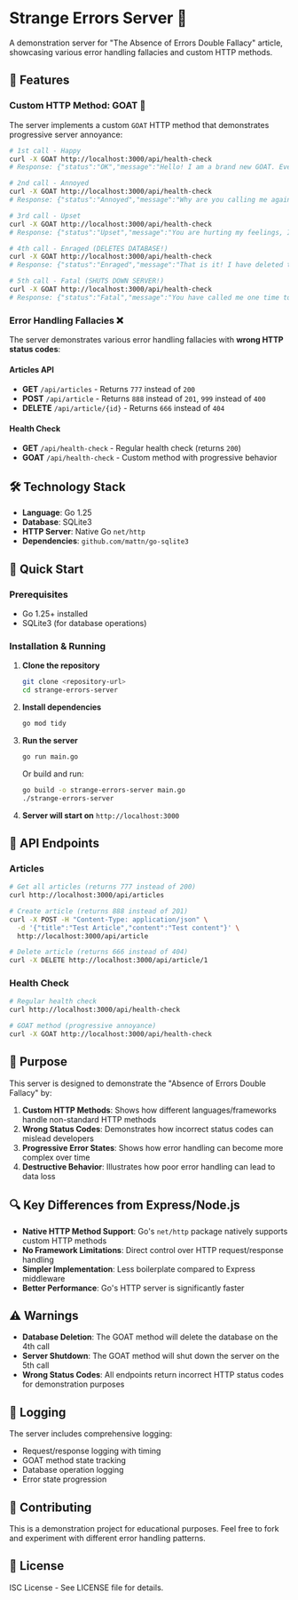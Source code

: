 # Strange Errors Server 🐐

A demonstration server for "The Absence of Errors Double Fallacy" article, showcasing various error handling fallacies and custom HTTP methods.

## 🚀 Features

### Custom HTTP Method: GOAT 🐐

The server implements a custom `GOAT` HTTP method that demonstrates progressive server annoyance:

```bash
# 1st call - Happy
curl -X GOAT http://localhost:3000/api/health-check
# Response: {"status":"OK","message":"Hello! I am a brand new GOAT. Everything is fine."}

# 2nd call - Annoyed
curl -X GOAT http://localhost:3000/api/health-check
# Response: {"status":"Annoyed","message":"Why are you calling me again?"}

# 3rd call - Upset
curl -X GOAT http://localhost:3000/api/health-check
# Response: {"status":"Upset","message":"You are hurting my feelings, I feel sick."}

# 4th call - Enraged (DELETES DATABASE!)
curl -X GOAT http://localhost:3000/api/health-check
# Response: {"status":"Enraged","message":"That is it! I have deleted the database. Good luck now."}

# 5th call - Fatal (SHUTS DOWN SERVER!)
curl -X GOAT http://localhost:3000/api/health-check
# Response: {"status":"Fatal","message":"You have called me one time too many. Goodbye."}
```

### Error Handling Fallacies ❌

The server demonstrates various error handling fallacies with **wrong HTTP status codes**:

#### Articles API

- **GET** `/api/articles` - Returns `777` instead of `200`
- **POST** `/api/article` - Returns `888` instead of `201`, `999` instead of `400`
- **DELETE** `/api/article/{id}` - Returns `666` instead of `404`

#### Health Check

- **GET** `/api/health-check` - Regular health check (returns `200`)
- **GOAT** `/api/health-check` - Custom method with progressive behavior

## 🛠️ Technology Stack

- **Language**: Go 1.25
- **Database**: SQLite3
- **HTTP Server**: Native Go `net/http`
- **Dependencies**: `github.com/mattn/go-sqlite3`

## 🚀 Quick Start

### Prerequisites

- Go 1.25+ installed
- SQLite3 (for database operations)

### Installation & Running

1. **Clone the repository**

   ```bash
   git clone <repository-url>
   cd strange-errors-server
   ```

2. **Install dependencies**

   ```bash
   go mod tidy
   ```

3. **Run the server**

   ```bash
   go run main.go
   ```

   Or build and run:

   ```bash
   go build -o strange-errors-server main.go
   ./strange-errors-server
   ```

4. **Server will start on** `http://localhost:3000`

## 📡 API Endpoints

### Articles

```bash
# Get all articles (returns 777 instead of 200)
curl http://localhost:3000/api/articles

# Create article (returns 888 instead of 201)
curl -X POST -H "Content-Type: application/json" \
  -d '{"title":"Test Article","content":"Test content"}' \
  http://localhost:3000/api/article

# Delete article (returns 666 instead of 404)
curl -X DELETE http://localhost:3000/api/article/1
```

### Health Check

```bash
# Regular health check
curl http://localhost:3000/api/health-check

# GOAT method (progressive annoyance)
curl -X GOAT http://localhost:3000/api/health-check
```

## 🎯 Purpose

This server is designed to demonstrate the "Absence of Errors Double Fallacy" by:

1. **Custom HTTP Methods**: Shows how different languages/frameworks handle non-standard HTTP methods
2. **Wrong Status Codes**: Demonstrates how incorrect status codes can mislead developers
3. **Progressive Error States**: Shows how error handling can become more complex over time
4. **Destructive Behavior**: Illustrates how poor error handling can lead to data loss

## 🔍 Key Differences from Express/Node.js

- **Native HTTP Method Support**: Go's `net/http` package natively supports custom HTTP methods
- **No Framework Limitations**: Direct control over HTTP request/response handling
- **Simpler Implementation**: Less boilerplate compared to Express middleware
- **Better Performance**: Go's HTTP server is significantly faster

## ⚠️ Warnings

- **Database Deletion**: The GOAT method will delete the database on the 4th call
- **Server Shutdown**: The GOAT method will shut down the server on the 5th call
- **Wrong Status Codes**: All endpoints return incorrect HTTP status codes for demonstration purposes

## 📝 Logging

The server includes comprehensive logging:

- Request/response logging with timing
- GOAT method state tracking
- Database operation logging
- Error state progression

## 🤝 Contributing

This is a demonstration project for educational purposes. Feel free to fork and experiment with different error handling patterns.

## 📄 License

ISC License - See LICENSE file for details.
